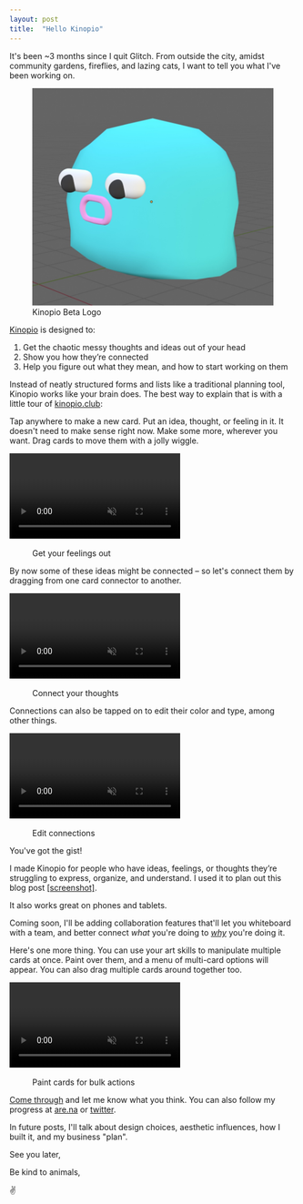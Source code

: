 ```yaml
---
layout: post
title:  "Hello Kinopio"
---
```


It's been ~3 months since I quit Glitch. From outside the city, amidst community gardens, fireflies, and lazing cats, I want to tell you what I've been working on.

<figure>
  <img src="/images/2019/kinopio-beta-logo.jpg">
  <figcaption>Kinopio Beta Logo</figcaption>
</figure>

[Kinopio](https://kinopio.club) is designed to:
1. Get the chaotic messy thoughts and ideas out of your head
2. Show you how they’re connected
3. Help you figure out what they mean, and how to start working on them

Instead of neatly structured forms and lists like a traditional planning tool, Kinopio works like your brain does. The best way to explain that is with a little tour of [kinopio.club](https://kinopio.club):

Tap anywhere to make a new card. Put an idea, thought, or feeling in it. It doesn't need to make sense right now. Make some more, wherever you want. Drag cards to move them with a jolly wiggle.

<p>
  <video autoplay loop muted playsinline>
    <source src="/images/2019/basic-cards.mp4">
  </video>
</p>
<figure>
  <figcaption>Get your feelings out</figcaption>
</figure>

By now some of these ideas might be connected – so let's connect them by dragging from one card connector to another.

<p>
  <video autoplay loop muted playsinline>
    <source src="/images/2019/connecting.mp4">
  </video>
</p>
<figure>
  <figcaption>Connect your thoughts</figcaption>
</figure>

Connections can also be tapped on to edit their color and type, among other things.

<p>
  <video autoplay loop muted playsinline>
    <source src="/images/2019/connection-details.mp4">
  </video>
</p>
<figure>
  <figcaption>Edit connections</figcaption>
</figure>

You've got the gist!

I made Kinopio for people who have ideas, feelings, or thoughts they’re struggling to express, organize, and understand. I used it to plan out this blog post [[screenshot]](/images/2019/screenshot-blog-planning-kinopio.png).

It also works great on phones and tablets.

Coming soon, I'll be adding collaboration features that'll let you whiteboard with a team, and better connect _what_ you're doing to [_why_](http://pketh.org/better-things.html) you're doing it.

Here's one more thing. You can use your art skills to manipulate multiple cards at once. Paint over them, and a menu of multi-card options will appear. You can also drag multiple cards around together too.

<p>
  <video autoplay loop muted playsinline>
    <source src="/images/2019/multi-card-actions.mp4">
  </video>
</p>
<figure>
  <figcaption>Paint cards for bulk actions</figcaption>
</figure>

[Come through](https://kinopio.club) and let me know what you think. You can also follow my progress at [are.na](https://www.are.na/kinopio) or [twitter](https://twitter.com/KinopioClub).

In future posts, I'll talk about design choices, aesthetic influences, how I built it, and my business "plan".

See you later,

Be kind to animals,

✌️